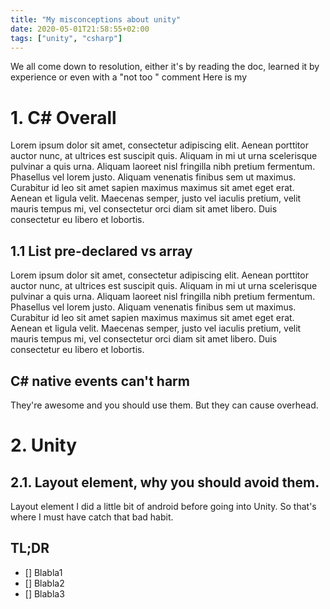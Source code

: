 ```yaml
---
title: "My misconceptions about unity"
date: 2020-05-01T21:58:55+02:00
tags: ["unity", "csharp"]
---
```


We all come down to resolution, either it's by reading the doc, learned it by experience or even with a "not too " comment 
Here is my

# 1. C# Overall
Lorem ipsum dolor sit amet, consectetur adipiscing elit. Aenean porttitor auctor nunc, at ultrices est suscipit quis. Aliquam in mi ut urna scelerisque pulvinar a quis urna. Aliquam laoreet nisl fringilla nibh pretium fermentum. Phasellus vel lorem justo. Aliquam venenatis finibus sem ut maximus. Curabitur id leo sit amet sapien maximus maximus sit amet eget erat. Aenean et ligula velit. Maecenas semper, justo vel iaculis pretium, velit mauris tempus mi, vel consectetur orci diam sit amet libero. Duis consectetur eu libero et lobortis.

## 1.1 List pre-declared vs array
Lorem ipsum dolor sit amet, consectetur adipiscing elit. Aenean porttitor auctor nunc, at ultrices est suscipit quis. Aliquam in mi ut urna scelerisque pulvinar a quis urna. Aliquam laoreet nisl fringilla nibh pretium fermentum. Phasellus vel lorem justo. Aliquam venenatis finibus sem ut maximus. Curabitur id leo sit amet sapien maximus maximus sit amet eget erat. Aenean et ligula velit. Maecenas semper, justo vel iaculis pretium, velit mauris tempus mi, vel consectetur orci diam sit amet libero. Duis consectetur eu libero et lobortis.

[//]: # (Mouais..)
## C# native events can't harm
They're awesome and you should use them. But they can cause overhead.

# 2. Unity 
## 2.1. Layout element, why you should avoid them.
Layout element
I did a little bit of android before going into Unity. 
So that's where I must have catch that bad habit.

## TL;DR
* [] Blabla1
* [] Blabla2
* [] Blabla3
